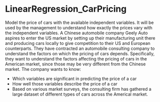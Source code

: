 # LinearRegression_CarPricing
Model the price of cars with the available independent variables. It will be used by the management to understand how exactly the prices vary with the independent variables.
A Chinese automobile company Geely Auto aspires to enter the US market by setting up their manufacturing unit there and producing cars locally to give competition to their US and European counterparts. They have contracted an automobile consulting company to understand the factors on which the pricing of cars depends. Specifically, they want to understand the factors affecting the pricing of cars in the American market, since those may be very different from the Chinese market. The company wants to know:

* Which variables are significant in predicting the price of a car
* How well those variables describe the price of a car
* Based on various market surveys, the consulting firm has gathered a large dataset of different types of cars across the Americal market. 
